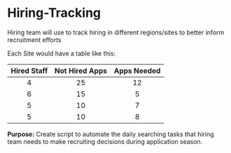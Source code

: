 # Hiring-Tracking
Hiring team will use to track hiring in different regions/sites to better inform recruitment efforts


Each Site would have a table like this:

| Hired Staff			|Not Hired Apps |Apps Needed	 |
| :-----------: |:-------------:| :-------------: |
| 4	        | 25		    | 	12	 		 |
| 6        | 15	      |   5			   |
| 5		    | 10	        |   7	 		   |
| 5	    | 10	        |   8	 		   |

**Purpose:** Create script to automate the daily searching tasks that hiring team needs to make recruiting
decisions during application season. 
